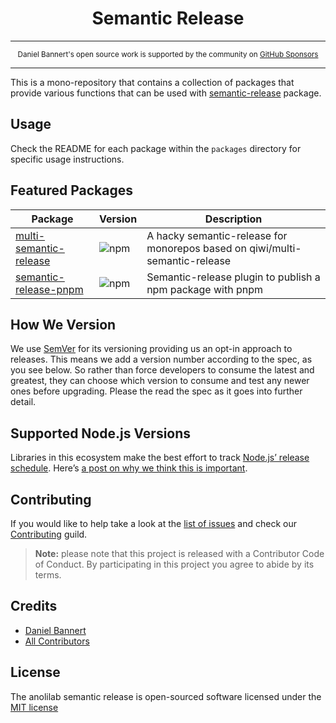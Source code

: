 <div align="center">
<h1>Semantic Release</h1>
</div>

---

<div align="center">
    <p>
        <sup>
            Daniel Bannert's open source work is supported by the community on <a href="https://github.com/sponsors/prisis">GitHub Sponsors</a>
        </sup>
    </p>
</div>

---

This is a mono-repository that contains a collection of packages that provide various functions that can be used with [semantic-release](https://github.com/semantic-release/semantic-release) package.

## Usage

Check the README for each package within the `packages` directory for specific usage instructions.

## Featured Packages

| Package                                                             | Version                                                                                                                        | Description                                                                 |
|---------------------------------------------------------------------|--------------------------------------------------------------------------------------------------------------------------------|-----------------------------------------------------------------------------|
| [multi-semantic-release](packages/multi-semantic-release/README.md) | ![npm](https://img.shields.io/npm/v/@anolilab/multi-semantic-release?style=flat-square&labelColor=292a44&color=663399&label=v) | A hacky semantic-release for monorepos based on qiwi/multi-semantic-release |                                                                                                                                |                        |
| [semantic-release-pnpm](packages/semantic-release-pnpm/README.md) | ![npm](https://img.shields.io/npm/v/@anolilab/semantic-release-pnpm?style=flat-square&labelColor=292a44&color=663399&label=v) | Semantic-release plugin to publish a npm package with pnpm |                                                                                                                                |                        |

## How We Version

We use [SemVer](https://semver.org/) for its versioning providing us an opt-in approach to releases.
This means we add a version number according to the spec, as you see below.
So rather than force developers to consume the latest and greatest, they can choose which version to consume and test any newer ones before upgrading.
Please the read the spec as it goes into further detail.

## Supported Node.js Versions

Libraries in this ecosystem make the best effort to track
[Node.js’ release schedule](https://nodejs.org/en/about/releases/). Here’s [a
post on why we think this is important](https://medium.com/the-node-js-collection/maintainers-should-consider-following-node-js-release-schedule-ab08ed4de71a).

Contributing
------------

If you would like to help take a look at the [list of issues](https://github.com/anolilab/semantic-release/issues) and check our [Contributing](.github/CONTRIBUTING.md) guild.

> **Note:** please note that this project is released with a Contributor Code of Conduct. By participating in this project you agree to abide by its terms.

Credits
-------------

- [Daniel Bannert](https://github.com/prisis)
- [All Contributors](https://github.com/anolilab/semantic-release/graphs/contributors)

License
-------------

The anolilab semantic release is open-sourced software licensed under the [MIT license](https://opensource.org/licenses/MIT)
